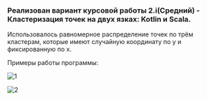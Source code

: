 ### Реализован вариант курсовой работы 2.i(Средний) - Кластеризация точек на двух язках: Kotlin и Scala.

Использовалось равномерное распределение точек по трём кластерам, которые имеют случайную координату по y и фиксированную по x.

Примеры работы программы:

![1](https://i.ibb.co/GT3N36v/i2-P8rwe-HZvo.jpg)

![2](https://i.ibb.co/yppZP0n/2019-12-08-215604.png)
